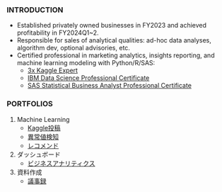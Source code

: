### INTRODUCTION
* Established privately owned businesses in FY2023 and achieved profitability in FY2024Q1~2.
* Responsible for sales of analytical qualities: ad-hoc data analyses, algorithm dev, optional advisories, etc.
* Certified professional in marketing analytics, insights reporting, and machine learning modeling with Python/R/SAS:
  * [3x Kaggle Expert](https://drive.google.com/file/d/18UZ3es4fOTga2hnHX6YnxwhDQPHHFZ-n/view)
  * [IBM Data Science Professional Certificate](https://www.credly.com/badges/c401bae6-9e5c-4071-8301-871a4283e4b2)
  * [SAS Statistical Business Analyst Professional Certificate](https://www.credly.com/badges/91f1e7d7-33d0-4893-a55e-2270c40e5055)

### PORTFOLIOS
1. Machine Learning
    * [Kaggle投稿](https://github.com/Satoru-Shibata-JPN/Kaggle/blob/main/README.md)
    * [異常値検知](https://github.com/Satoru-Shibata-JPN/AnomalyDetection/blob/main/README.md)
    * [レコメンド](https://github.com/Satoru-Shibata-JPN/Recommendation/blob/main/README.md)
1. ダッシュボード
    * [ビジネスアナリティクス](https://github.com/Satoru-Shibata-JPN/BusinessAnalytics/blob/main/README.md)
1. 資料作成
    * [議事録](https://github.com/Satoru-Shibata-JPN/Minutes/blob/main/README.md)
